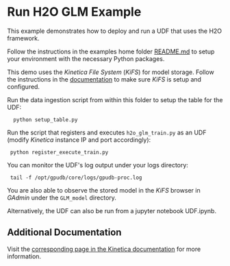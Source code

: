 # Run H2O GLM Example #
This example demonstrates how to deploy and run a UDF that uses the H2O framework.

Follow the instructions in the examples home folder [README.md](../README.md) to setup your environment with the
necessary Python packages.

This demo uses the *Kinetica File System* (*KiFS*) for model storage. Follow the instructions in the [documentation](https://www.kinetica.com/docs/tools/kifs.html) to make sure *KiFS* is setup and configured.

Run the data ingestion script from within this folder to setup the table for the UDF:
```
  python setup_table.py
```

Run the script that registers and executes `h2o_glm_train.py` as an UDF (modify *Kinetica* instance IP and port accordingly):

```
 python register_execute_train.py
```
You can monitor the UDF's log output under your logs directory:
```
 tail -f /opt/gpudb/core/logs/gpudb-proc.log
```
You are also able to observe the stored model in the *KiFS* browser in *GAdmin* under the `GLM_model` directory.

Alternatively, the UDF can also be run from a jupyter notebook UDF.ipynb.

## Additional Documentation ##
Visit the [corresponding page in the Kinetica documentation](https://kinetica.com/docs/udf/python/examples/github_examples/h2o_glm/h2o_glm.html) for more information.
